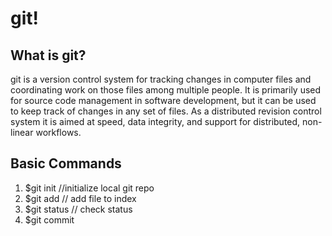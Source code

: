# git!
## What is git?
git is a version control system for tracking
changes in computer files and coordinating work on those files among multiple people. It is primarily used for source code management in software development, but it can be used to keep track of changes in any set of files. As a distributed revision control system it is aimed at speed, data integrity, and support for distributed, non-linear workflows.

## Basic Commands
1. $git init  //initialize local git repo
2. $git add <file> // add file to index
3. $git status // check status
4. $git commit